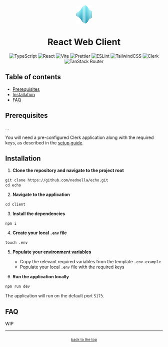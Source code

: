 <!-- HEADER -->
<br id="top" />
<p align="center">
  <a href="https://github.com/nednella/echo" target="_blank" rel="noopener noreferrer">
    <img src="../docs/assets/echo-logo-256-light-gradient.svg" width="48" />
  </a>
</p>
<div align="center">
  <h1>React Web Client</h1>
  <p>
    <img alt="TypeScript" src="https://img.shields.io/badge/TypeScript-007ACC?style=for-the-badge&logo=typescript&logoColor=white"/>
    <img alt="React" src="https://img.shields.io/badge/React-20232A?style=for-the-badge&logo=react&logoColor=61DAFB"/>
    <img alt="Vite" src="https://img.shields.io/badge/Vite-B73BFE?style=for-the-badge&logo=vite&logoColor=FFD62E"/>
    <img alt="Prettier" src="https://img.shields.io/badge/prettier-1A2C34?style=for-the-badge&logo=prettier&logoColor=F7BA3E"/>
    <img alt="ESLint" src="https://img.shields.io/badge/eslint-3A33D1?style=for-the-badge&logo=eslint&logoColor=white"/>
    <img alt="TailwindCSS" src="https://img.shields.io/badge/Tailwind_CSS-38B2AC?style=for-the-badge&logo=tailwind-css&logoColor=white"/>
    <img alt="Clerk" src="https://img.shields.io/badge/Clerk-5138EE?style=for-the-badge&logo=clerk&logoColor=white"/>
    <img alt="TanStack Router" src="https://img.shields.io/badge/TanStack_Router-FF4154?style=for-the-badge"/>
  </p>
</div>

## Table of contents

- [Prerequisites](#prerequisites)
- [Installation](#installation)
- [FAQ](#faq)

## Prerequisites

...

You will need a pre-configured Clerk application along with the required keys, as described in the [setup guide](../docs/clerk-setup.md).

## Installation

1. **Clone the repository and navigate to the project root**

```
git clone https://github.com/nednella/echo.git
cd echo
```

2. **Navigate to the application**

```
cd client
```

3. **Install the dependencies**

```
npm i
```

4. **Create your local `.env` file**

```
touch .env
```

5. **Populate your environment variables**
    - Copy the relevant required variables from the template `.env.example`
    - Populate your local `.env` file with the required keys

6. **Run the application locally**

```
npm run dev
```

The application will run on the default port `5173`.

## FAQ

WIP

---

<!-- FOOTER -->
<p align="center">
  <sub><a href="#top">back to the top</a></sub>
</p>
